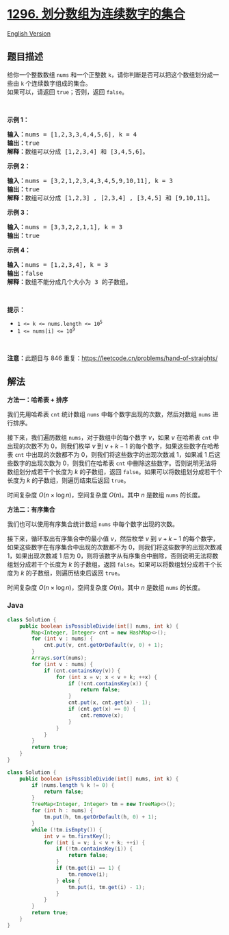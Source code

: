 # [1296. 划分数组为连续数字的集合](https://leetcode.cn/problems/divide-array-in-sets-of-k-consecutive-numbers)

[English Version](/solution/1200-1299/1296.Divide%20Array%20in%20Sets%20of%20K%20Consecutive%20Numbers/README_EN.md)

## 题目描述

<!-- 这里写题目描述 -->

<p>给你一个整数数组&nbsp;<code>nums</code>&nbsp;和一个正整数&nbsp;<code>k</code>，请你判断是否可以把这个数组划分成一些由&nbsp;<code>k</code>&nbsp;个连续数字组成的集合。<br />
如果可以，请返回 <code>true</code>；否则，返回 <code>false</code>。</p>

<p>&nbsp;</p>

<p><strong>示例 1：</strong></p>

<pre>
<strong>输入：</strong>nums = [1,2,3,3,4,4,5,6], k = 4
<strong>输出：</strong>true
<strong>解释：</strong>数组可以分成 [1,2,3,4] 和 [3,4,5,6]。
</pre>

<p><strong>示例 2：</strong></p>

<pre>
<strong>输入：</strong>nums = [3,2,1,2,3,4,3,4,5,9,10,11], k = 3
<strong>输出：</strong>true
<strong>解释：</strong>数组可以分成 [1,2,3] , [2,3,4] , [3,4,5] 和 [9,10,11]。
</pre>

<p><strong>示例 3：</strong></p>

<pre>
<strong>输入：</strong>nums = [3,3,2,2,1,1], k = 3
<strong>输出：</strong>true
</pre>

<p><strong>示例 4：</strong></p>

<pre>
<strong>输入：</strong>nums = [1,2,3,4], k = 3
<strong>输出：</strong>false
<strong>解释：</strong>数组不能分成几个大小为 3 的子数组。
</pre>

<p>&nbsp;</p>

<p><strong>提示：</strong></p>

<ul>
	<li><code>1 &lt;= k &lt;= nums.length &lt;= 10<sup>5</sup></code></li>
	<li><code>1 &lt;= nums[i] &lt;= 10<sup>9</sup></code></li>
</ul>

<p>&nbsp;</p>

<p><strong>注意：</strong>此题目与 846 重复：<a href="https://leetcode.cn/problems/hand-of-straights/" target="_blank">https://leetcode.cn/problems/hand-of-straights/</a></p>

## 解法

**方法一：哈希表 + 排序**

我们先用哈希表 `cnt` 统计数组 `nums` 中每个数字出现的次数，然后对数组 `nums` 进行排序。

接下来，我们遍历数组 `nums`，对于数组中的每个数字 $v$，如果 $v$ 在哈希表 `cnt` 中出现的次数不为 $0$，则我们枚举 $v$ 到 $v+k-1$ 的每个数字，如果这些数字在哈希表 `cnt` 中出现的次数都不为 $0$，则我们将这些数字的出现次数减 $1$，如果减 $1$ 后这些数字的出现次数为 $0$，则我们在哈希表 `cnt` 中删除这些数字。否则说明无法将数组划分成若干个长度为 $k$ 的子数组，返回 `false`。如果可以将数组划分成若干个长度为 $k$ 的子数组，则遍历结束后返回 `true`。

时间复杂度 $O(n \times \log n)$，空间复杂度 $O(n)$。其中 $n$ 是数组 `nums` 的长度。

**方法二：有序集合**

我们也可以使用有序集合统计数组 `nums` 中每个数字出现的次数。

接下来，循环取出有序集合中的最小值 $v$，然后枚举 $v$ 到 $v+k-1$ 的每个数字，如果这些数字在有序集合中出现的次数都不为 $0$，则我们将这些数字的出现次数减 $1$，如果出现次数减 $1$ 后为 $0$，则将该数字从有序集合中删除，否则说明无法将数组划分成若干个长度为 $k$ 的子数组，返回 `false`。如果可以将数组划分成若干个长度为 $k$ 的子数组，则遍历结束后返回 `true`。

时间复杂度 $O(n \times \log n)$，空间复杂度 $O(n)$。其中 $n$ 是数组 `nums` 的长度。

### **Java**

```java
class Solution {
    public boolean isPossibleDivide(int[] nums, int k) {
        Map<Integer, Integer> cnt = new HashMap<>();
        for (int v : nums) {
            cnt.put(v, cnt.getOrDefault(v, 0) + 1);
        }
        Arrays.sort(nums);
        for (int v : nums) {
            if (cnt.containsKey(v)) {
                for (int x = v; x < v + k; ++x) {
                    if (!cnt.containsKey(x)) {
                        return false;
                    }
                    cnt.put(x, cnt.get(x) - 1);
                    if (cnt.get(x) == 0) {
                        cnt.remove(x);
                    }
                }
            }
        }
        return true;
    }
}
```

```java
class Solution {
    public boolean isPossibleDivide(int[] nums, int k) {
        if (nums.length % k != 0) {
            return false;
        }
        TreeMap<Integer, Integer> tm = new TreeMap<>();
        for (int h : nums) {
            tm.put(h, tm.getOrDefault(h, 0) + 1);
        }
        while (!tm.isEmpty()) {
            int v = tm.firstKey();
            for (int i = v; i < v + k; ++i) {
                if (!tm.containsKey(i)) {
                    return false;
                }
                if (tm.get(i) == 1) {
                    tm.remove(i);
                } else {
                    tm.put(i, tm.get(i) - 1);
                }
            }
        }
        return true;
    }
}
```
